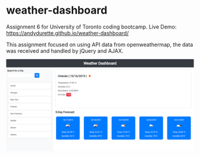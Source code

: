 # weather-dashboard
Assignment 6 for University of Toronto coding bootcamp.
Live Demo: https://andydurette.github.io/weather-dashboard/ 

This assignment focused on using API data from openweathermap, the data was received and handled by jQuery and AJAX.


![markdown-preview-image](assets/images/markdown-preview-image.png)